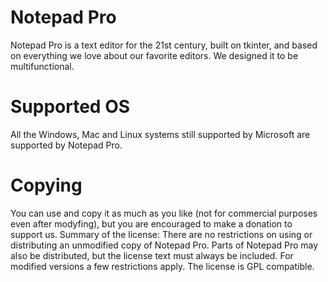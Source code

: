 # Notepad Pro

Notepad Pro is a text editor for the 21st century, built on tkinter, and based on everything we love about our favorite editors. We designed it to be multifunctional.

# Supported OS

All the Windows, Mac and Linux systems still supported by Microsoft are supported by Notepad Pro.

# Copying

You can use and copy it as much as you like (not for commercial purposes even after modyfing), but you are encouraged to make a donation to support us. Summary of the license: There are no restrictions on using or distributing an unmodified copy of Notepad Pro. Parts of Notepad Pro may also be distributed, but the license text must always be included. For modified versions a few restrictions apply. The license is GPL compatible.
